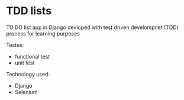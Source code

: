 # TDD lists
TO DO list app in Django
devloped with test driven develompnet (TDD) process for learning purposes



Testes:
- functional test 
- unit test



Technology used:
- Django
- Selenium


